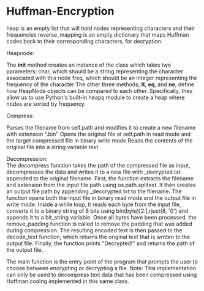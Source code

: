 # Huffman-Encryption

heap is an empty list that will hold nodes representing characters and their frequencies
reverse_mapping is an empty dictionary that maps Huffman codes back to their corresponding characters, for decryption.

Heapnode:

The __init__ method creates an instance of the class which takes two parameters:
char, which should be a string representing the character associated with this node
freq, which should be an integer representing the frequency of the character
The other three methods, __lt__, __eq__, and __ne__, define how HeapNode objects can be compared to each other. 
Specifically, they allow us to use Python's built-in heapq module to create a heap where nodes are sorted by frequency.

Compress:

Parses the filename from self.path and modifies it to create a new filename with extension ".bin"
Opens the original file at self.path in read mode and the target compressed file in binary write mode
Reads the contents of the original file into a string variable text


Decompression: <br>
The decompress function takes the path of the compressed file as input, decompresses the data and writes it to a new file with _decrypted.txt appended to the original filename.
First, the function extracts the filename and extension from the input file path using os.path.splitext. It then creates an output file path by appending _deccrypted.txt to the filename.
The function opens both the input file in binary read mode and the output file in write mode. Inside a while loop, it reads each byte from the input file, converts it to a binary string of 8 bits using bin(byte)[2:].rjust(8, '0') and appends it to a bit_string variable. Once all bytes have been processed, the remove_padding function is called to remove the padding that was added during compression. The resulting encoded text is then passed to the decode_text function, which returns the original text that is written to the output file.
Finally, the function prints "Decrypted!" and returns the path of the output file.

The main function is the entry point of the program that prompts the user to choose between encrypting or decrypting a file.
Note: This implementation can only be used to decompress text data that has been compressed using Huffman coding implemented in this same class.
